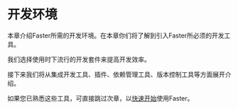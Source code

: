 # 开发环境
本章介绍Faster所需的开发环境。在本章你们将了解到引入Faster所必须的开发工具。

我们选择使用时下流行的开发套件来提高开发效率。

接下来我们将从集成开发工具、插件、依赖管理工具、版本控制工具等方面展开介绍。

如果您已熟悉这些工具，可直接跳过次章，以[快速开始](../chapter2/README.md)使用Faster。
